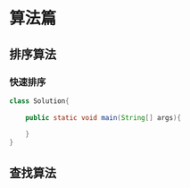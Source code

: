 # 算法篇

## 排序算法

### 快速排序
```java
class Solution{
    
    public static void main(String[] args){
      
    }
}
```
 
## 查找算法 





